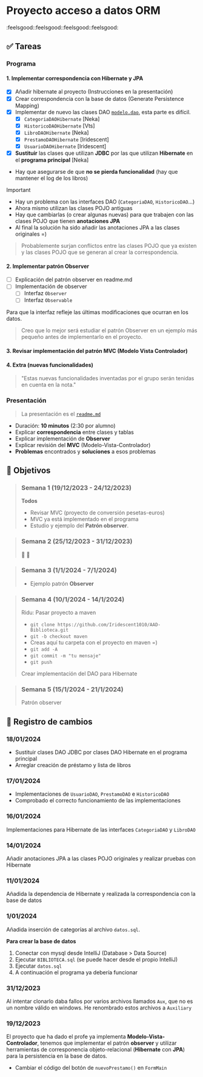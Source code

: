 # Proyecto acceso a datos ORM

:feelsgood::feelsgood::feelsgood::feelsgood:

## ✅ Tareas

### Programa

#### 1. Implementar correspondencia con Hibernate y JPA

- [x] Añadir hibernate al proyecto (Instrucciones en la presentación)
- [x] Crear correspondencia con la base de datos (Generate Persistence Mapping)
- [x] Implementar de nuevo las clases DAO [`modelo.dao`](./Biblioteca%20MVC/src/modelo/dao/), esta parte es difícil.
    - [x] `CategoriaDAOHibernate` [Neka]
    - [x] `HistoricoDAOHibernate` [Vts]
    - [x] `LibroDAOHibernate` [Neka]
    - [x] `PrestamoDAOHibernate` [Iridescent]
    - [x] `UsuarioDAOHibernate` [Iridescent]

- [x] **Sustituir** las clases que utilizan **JDBC** por las que utilizan **Hibernate** en el **programa principal** [Neka]

- Hay que asegurarse de que **no se pierda funcionalidad** (hay que mantener el
log de los libros)
     
> [!IMPORTANT]  
> - Hay un problema con las interfaces DAO (`CategoriaDAO`, `HistoricoDAO`...)
> - Ahora mismo utilizan las clases POJO antiguas
> - Hay que cambiarlas (o crear algunas nuevas) para que trabajen con las clases POJO que tienen **anotaciones JPA**
> - Al final la solución ha sido añadir las anotaciones JPA a las clases originales =)
     
> Probablemente surjan conflictos entre las clases POJO que ya existen y las clases POJO que se generan al crear la correspondencia.

#### 2. Implementar patrón Observer

- [ ] Explicación del patrón observer en readme.md
- [ ] Implementación de observer
    - [ ] Interfaz `Observer`
    - [ ] Interfaz `Observable`

Para que la interfaz refleje las últimas modificaciones que ocurran en los datos.

> Creo que lo mejor será estudiar el patrón Observer en un ejemplo más pequeño antes de implementarlo en el proyecto.

#### 3. Revisar implementación del patrón **MVC** (Modelo Vista Controlador)

#### 4. Extra (nuevas funcionalidades)

> "Estas nuevas funcionalidades inventadas por el grupo serán tenidas en cuenta en la nota."

### Presentación

> La presentación es el [`readme.md`](./readme.md)

- Duración: **10 minutos** (2:30 por alumno)
- Explicar **correspondencia** entre clases y tablas
- Explicar implementación de **Observer**
- Explicar revisión del **MVC** (Modelo-Vista-Controlador)
- **Problemas** encontrados y **soluciones** a esos problemas 


## 🎯 Objetivos

> ### Semana 1 (19/12/2023 - 24/12/2023)
> 
> **Todos**
> - Revisar MVC (proyecto de conversión pesetas-euros)
> - MVC ya está implementado en el programa
> - Estudio y ejemplo del **Patrón observer**.

> ### Semana 2 (25/12/2023 - 31/12/2023)
>
> 🎄 🎅
> 

> ### Semana 3 (1/1/2024 - 7/1/2024) 
> 
> - Ejemplo patrón **Observer**

> ### Semana 4 (10/1/2024 - 14/1/2024)
>
> Ridu: Pasar proyecto a maven
> - `git clone https://github.com/Iridescent1010/AAD-Biblioteca.git`
> - `git -b checkout maven`
> - Creas aquí tu carpeta con el proyecto en maven =)
> - `git add -A`
> - `git commit -m "tu mensaje"`
> - `git push`
>
> Crear implementación del DAO para Hibernate

> ### Semana 5 (15/1/2024 - 21/1/2024)
>
> Patrón observer

## 📄 Registro de cambios

### 18/01/2024

- Sustituir clases DAO JDBC por clases DAO Hibernate en el programa principal
- Arreglar creación de préstamo y lista de libros

### 17/01/2024

- Implementaciones de `UsuarioDAO`, `PrestamoDAO` e `HistoricoDAO`
- Comprobado el correcto funcionamiento de las implementaciones

### 16/01/2024

Implementaciones para Hibernate de las interfaces `CategoriaDAO` y `LibroDAO`

### 14/01/2024

Añadir anotaciones JPA a las clases POJO originales y realizar pruebas con
Hibernate

### 11/01/2024

Añadida la dependencia de Hibernate y realizada la correspondencia con la
base de datos

### 1/01/2024

Añadida inserción de categorías al archivo `datos.sql`.

**Para crear la base de datos**
1. Conectar con mysql desde IntelliJ (Database \> Data Source)
2. Ejecutar `BIBLIOTECA.sql` (se puede hacer desde el propio IntelliJ)
3. Ejecutar `datos.sql`
4. A continuación el programa ya debería funcionar 

### 31/12/2023

Al intentar clonarlo daba fallos por varios archivos llamados `Aux`,
que no es un nombre válido en windows. He renombrado estos archivos a `Auxiliary`

### 19/12/2023
 
El proyecto que ha dado el profe ya implementa **Modelo-Vista-Controlador**,
tenemos que implementar el patrón **observer** y utilizar herramientas de
corresponencia objeto-relacional (**Hibernate** con **JPA**) para la persistencia en la
base de datos.
 
- Cambiar el código del botón de `nuevoPrestamo()` en `FormMain`
